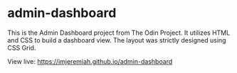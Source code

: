 # admin-dashboard

This is the Admin Dashboard project from The Odin Project. It utilizes HTML and CSS to build a dashboard view. The layout was strictly designed using CSS Grid. 

View live: https://imjeremiah.github.io/admin-dashboard